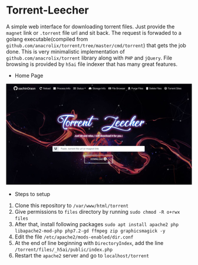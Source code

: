 # Torrent-Leecher
A simple web interface for downloading torrent files. Just provide the `magnet` link or `.torrent` file url and sit back. The request is forwaded to a golang executable(compiled from `github.com/anacrolix/torrent/tree/master/cmd/torrent`) that gets the job done. This is very minimalistic implementation of `github.com/anacrolix/torrent` library along with `PHP` and `jQuery`. File browsing is provided by `h5ai` file indexer that has many great features.

- Home Page
<p align="center"><img src="img/snap_shot.JPG"></p>

- Steps to setup
1. Clone this repository to `/var/www/html/torrent`
2. Give permissions to `files` directory by running `sudo chmod -R o+rwx files`
3. After that, install following packages `sudo apt install apache2 php libapache2-mod-php php7.2-gd ffmpeg zip graphicsmagick -y`
4. Edit the file `/etc/apache2/mods-enabled/dir.conf`
5. At the end of line beginning with `DirectoryIndex`, add the line `/torrent/files/_h5ai/public/index.php`
6. Restart the `apache2` server and go to `localhost/torrent`
